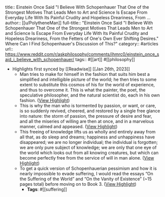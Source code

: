 title:: Einstein Once Said "I Believe With Schopenhauer That One of the Strongest Motives That Leads Men to Art and Science Is Escape From Everyday Life With Its Painful Crudity and Hopeless Dreariness, From ...
author:: [[u/PolytheneMan]]
full-title:: "Einstein Once Said "I Believe With Schopenhauer That One of the Strongest Motives That Leads Men to Art and Science Is Escape From Everyday Life With Its Painful Crudity and Hopeless Dreariness, From the Fetters of One's Own Ever Shifting Desires." Where Can I Find Schopenhauer's Discussion of This?"
category:: #articles
url:: https://www.reddit.com/r/askphilosophy/comments/ihmrc0/einstein_once_said_i_believe_with_schopenhauer/
tags:: #[[art]] #[[philosophy]]

- Highlights first synced by [[Readwise]] [[Jan 26th, 2023]]
	- Man tries to make for himself in the fashion that suits him best a simplified and intelligible picture of the world; he then tries to some extent to substitute this cosmos of his for the world of experience, and thus to overcome it. This is what the painter, the poet, the speculative philosopher, and the natural scientist do, each in his own fashion. ([View Highlight](https://read.readwise.io/read/01gqntndsfk4hnx7d8p0h62a0t))
	- This is why the man who is tormented by passion, or want, or care, is so suddenly revived, cheered, and restored by a single free glance into nature: the storm of passion, the pressure of desire and fear, and all the miseries of willing are then at once, and in a marvelous manner, calmed and appeased. ([View Highlight](https://read.readwise.io/read/01gqntppawat9m7xjjjymb1e9c))
	- This freeing of knowledge lifts us as wholly and entirely away from all that, as do sleep and dreams; happiness and unhappiness have disappeared; we are no longer individual; the individual is forgotten; we are only pure subject of knowledge; we are only that one eye of the world which looks out from all knowing creatures, but which can become perfectly free from the service of will in man alone. ([View Highlight](https://read.readwise.io/read/01gqntqeyd840t7pb480m6cv3y))
	- To get a quick version of Schopenhauerian pessimism and how it is nearly impossible to evade suffering, I would read the essays “On the Suffering of the World” and “On the Vanity of Existence” (~15 pages total) before moving on to Book 3. ([View Highlight](https://read.readwise.io/read/01gqntrmm14fmmetkcr508qaw4))
		- **Tags**: #[[suffering]]